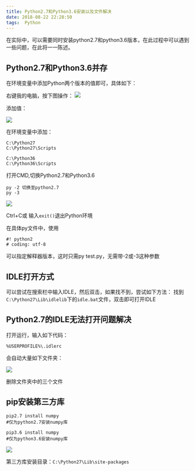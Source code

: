 ```yaml
---
title: Python2.7和Python3.6安装以及文件解决
date: 2018-08-22 22:28:50
tags:  Python
---
```

在实际中，可以需要同时安装python2.7和python3.6版本，在此过程中可以遇到一些问题，在此将一一陈述。<!--more-->
## Python2.7和Python3.6并存

在环境变量中添加Python两个版本的值即可，具体如下：

右键我的电脑，按下图操作：
![](https://i.imgur.com/XR3VI7D.png)

添加值：

![](https://i.imgur.com/85ex4wA.png)

在环境变量中添加：

	C:\Python27
	C:\Python27\Scripts	

	C:\Python36
	C:\Python36\Scripts

打开CMD,切换Python2.7和Python3.6

	py -2 切换至python2.7
	py -3 

![](https://i.imgur.com/LtX3Wxy.png)

Ctrl+C或 输入`exit()`退出Python环境

在具体py文件中，使用

	#! python2
	# coding: utf-8

可以指定解释器版本，这时只需py test.py，无需带-2或-3这种参数



## IDLE打开方式

可以尝试在搜索栏中输入IDLE，然后双击，如果找不到，尝试如下方法：
找到`C:\Python27\Lib\idlelib`下的`idle.bat`文件，双击即可打开IDLE


## Python2.7的IDLE无法打开问题解决

打开运行，输入如下代码：

	%USERPROFILE%\.idlerc

会自动大量如下文件夹：

![](https://i.imgur.com/9YIypTY.png)


删除文件夹中的三个文件


## pip安装第三方库

	pip2.7 install numpy
	#仅为python2.7安装numpy库
	
	pip3.6 install numpy
	#仅为python3.6安装numpy库

![](https://i.imgur.com/I9XDzyO.png)


第三方库安装目录：`C:\Python27\Lib\site-packages`